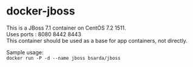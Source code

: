 # docker-jboss
This is a JBoss 7.1 container on CentOS 7.2 1511.  
Uses ports : 8080 8442 8443  
This container should be used as a base for app containers, not directly.  

Sample usage:  
`docker run -P -d --name jboss bsarda/jboss`  
